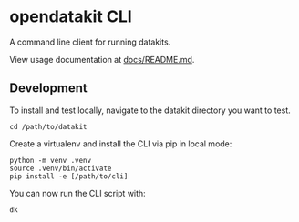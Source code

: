 # opendatakit CLI

A command line client for running datakits.

View usage documentation at [docs/README.md](https://github.com/open-datakit/cli/blob/main/docs/README.md).


## Development

To install and test locally, navigate to the datakit directory you want to
test.
```
cd /path/to/datakit
```

Create a virtualenv and install the CLI via pip in local mode:
```
python -m venv .venv
source .venv/bin/activate
pip install -e [/path/to/cli]
```

You can now run the CLI script with:
```
dk
```
